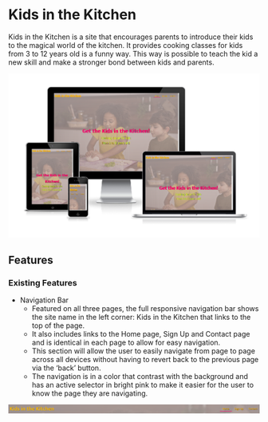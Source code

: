 # Kids in the Kitchen

Kids in the Kitchen is a site that encourages parents to introduce their kids to the magical world of the kitchen. It provides cooking classes for kids from 3 to 12 years old is a funny way. This way is possible to teach the kid a new skill and make a stronger bond between kids and parents.

![Mockup image](assets/images/mockup.PNG)

## **Features**

### **Existing Features**

* Navigation Bar
  - Featured on all three pages, the full responsive navigation bar shows the site name in the left corner: Kids in the Kitchen that links to the top of the page.
  - It also includes links to the Home page, Sign Up and Contact page and is identical in each page to allow for easy navigation.
  - This section will allow the user to easily navigate from page to page across all devices without having to revert back to the previous page via the ‘back’ button.
  - The navigation is in a color that contrast with the background and has an active selector in bright pink to make it easier for the user to know the page they are navigating.

![Navigation Bar Sample](assets/images/feature-bar.PNG) 








